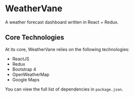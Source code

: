 # WeatherVane

A weather forecast dashboard written in React + Redux.

## Core Technologies

At its core, WeatherVane relies on the following technologies:

- ReactJS
- Redux
- Bootstrap 4
- OpenWeatherMap
- Google Maps

You can view the full list of dependencies in `package.json`.
